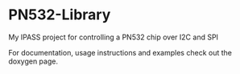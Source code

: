 # PN532-Library
My IPASS project for controlling a PN532 chip over I2C and SPI

For documentation, usage instructions and examples check out the doxygen page.
